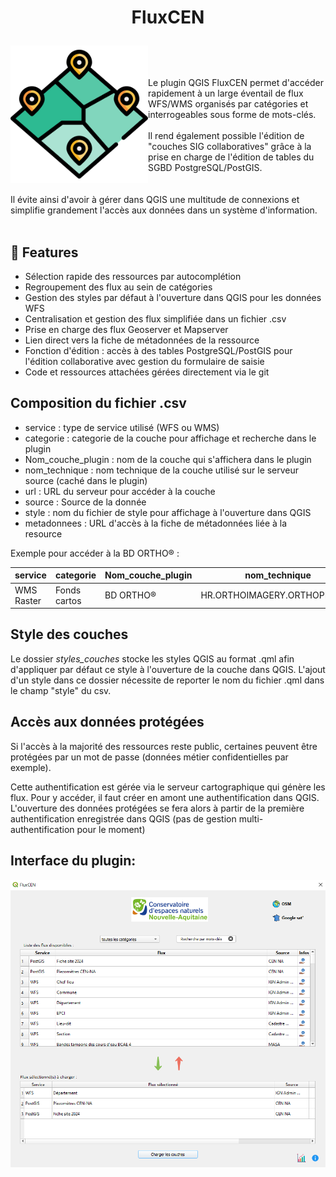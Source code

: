 # <p align="center">FluxCEN</p>

<img align="left" src=https://raw.githubusercontent.com/CEN-Nouvelle-Aquitaine/fluxcen/main/icons/icon.png  width="220"/>
<br>
<br>
<br>
Le plugin QGIS FluxCEN permet d'accéder rapidement à un large éventail de flux WFS/WMS organisés par catégories et interrogeables sous forme de mots-clés. 
<br>
<br>
Il rend également possible l'édition de "couches SIG collaboratives" grâce à la prise en charge de l'édition de tables du SGBD PostgreSQL/PostGIS.
<br>
<br>
<br>
Il évite ainsi d'avoir à gérer dans QGIS une multitude de connexions et simplifie grandement l'accès aux données dans un système d'information.
<br>


<br>

## 🧐 Features

- Sélection rapide des ressources par autocomplétion
- Regroupement des flux au sein de catégories
- Gestion des styles par défaut à l'ouverture dans QGIS pour les données WFS
- Centralisation  et gestion des flux simplifiée dans un fichier .csv
- Prise en charge des flux Geoserver et Mapserver
- Lien direct vers la fiche de métadonnées de la ressource
- Fonction d'édition : accès à des tables PostgreSQL/PostGIS pour l'édition collaborative avec gestion du formulaire de saisie
- Code et ressources attachées gérées directement via le git

## Composition du fichier .csv
  
  * service : type de service utilisé (WFS ou WMS)
  * categorie : categorie de la couche pour affichage et recherche dans le plugin
  * Nom_couche_plugin : nom de la couche qui s'affichera dans le plugin
  * nom_technique : nom technique de la couche utilisé sur le serveur source (caché dans le plugin)
  * url : URL du serveur pour accéder à la couche
  * source : Source de la donnée
  * style : nom du fichier de style pour affichage à l'ouverture dans QGIS
  * metadonnees : URL d'accès à la fiche de métadonnées liée à la resource
 
 Exemple pour accéder à la BD ORTHO® :
 
 | service | categorie | Nom_couche_plugin | nom_technique | url | source | style |
| -------- | -------- | -------- | -------- | -------- |-------- | -------- |
| WMS Raster| Fonds cartos | BD ORTHO® | HR.ORTHOIMAGERY.ORTHOPHOTOS |https://wxs.ign.fr/ortho/geoportail/r/wms?SERVICE=WMS&VERSION=1.3.0&REQUEST=GetCapabilities| IGN  | |

 
 
## Style des couches
 
 Le dossier *styles_couches* stocke les styles QGIS au format .qml afin d'appliquer par défaut ce style à l'ouverture de la couche dans QGIS. L'ajout d'un style dans ce dossier nécessite de reporter le nom du fichier .qml dans le champ "style" du csv.
 
  
## Accès aux données protégées

Si l'accès à la majorité des ressources reste public, certaines peuvent être protégées par un mot de passe (données métier confidentielles par exemple).

Cette authentification est gérée via le serveur cartographique qui génère les flux.
Pour y accéder, il faut créer en amont une authentification dans QGIS. L'ouverture des données protégées se fera alors à partir de la première authentification enregistrée dans QGIS (pas de gestion multi-authentification pour le moment)

## Interface du plugin:

<img align="center" src=https://raw.githubusercontent.com/CEN-Nouvelle-Aquitaine/fluxcen/main/icons/fluxcen_interface.PNG  width="600"/>



